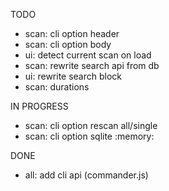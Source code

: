 TODO

-   scan: cli option header
-   scan: cli option body
-   ui: detect current scan on load
-   scan: rewrite search api from db
-   ui: rewrite search block
-   scan: durations

IN PROGRESS

-   scan: cli option rescan all/single
-   scan: cli option sqlite :memory:

DONE

-   all: add cli api (commander.js)
